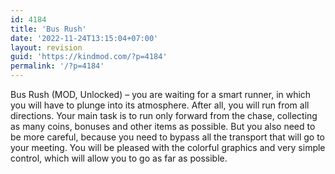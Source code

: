 ```yaml
---
id: 4184
title: 'Bus Rush'
date: '2022-11-24T13:15:04+07:00'
layout: revision
guid: 'https://kindmod.com/?p=4184'
permalink: '/?p=4184'
---
```


Bus Rush (MOD, Unlocked) – you are waiting for a smart runner, in which you will have to plunge into its atmosphere. After all, you will run from all directions. Your main task is to run only forward from the chase, collecting as many coins, bonuses and other items as possible. But you also need to be more careful, because you need to bypass all the transport that will go to your meeting. You will be pleased with the colorful graphics and very simple control, which will allow you to go as far as possible.